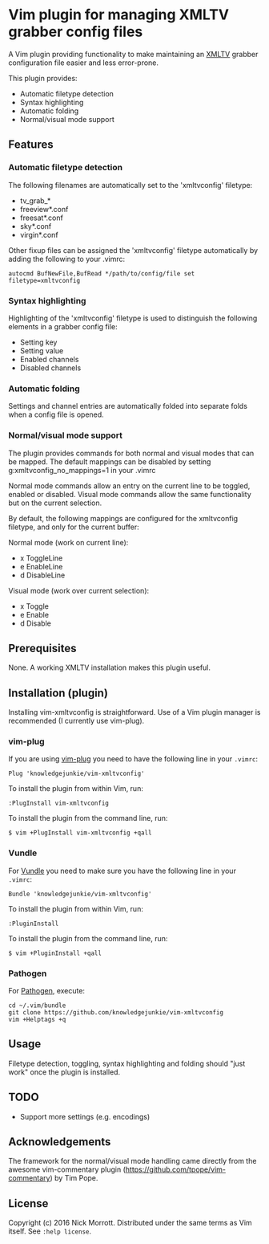 # Vim plugin for managing XMLTV grabber config files

A Vim plugin providing functionality to make maintaining an [XMLTV][xmltv] grabber
configuration file easier and less error-prone.

This plugin provides:

* Automatic filetype detection
* Syntax highlighting
* Automatic folding
* Normal/visual mode support


## Features

### Automatic filetype detection

The following filenames are automatically set to the 'xmltvconfig' filetype:

* tv\_grab\_\*
* freeview\*.conf
* freesat\*.conf
* sky\*.conf
* virgin\*.conf

Other fixup files can be assigned the 'xmltvconfig' filetype automatically by adding
the following to your .vimrc:

    autocmd BufNewFile,BufRead */path/to/config/file set filetype=xmltvconfig


### Syntax highlighting

Highlighting of the 'xmltvconfig' filetype is used to distinguish the
following elements in a grabber config file:

* Setting key
* Setting value
* Enabled channels
* Disabled channels


### Automatic folding

Settings and channel entries are automatically folded into separate folds when
a config file is opened.


### Normal/visual mode support

The plugin provides commands for both normal and visual modes that can
be mapped. The default mappings can be disabled by setting
g:xmltvconfig_no_mappings=1 in your .vimrc

Normal mode commands allow an entry on the current line to be toggled, enabled
or disabled. Visual mode commands allow the same functionality but on the
current selection.

By default, the following mappings are configured for the xmltvconfig
filetype, and only for the current buffer:

Normal mode (work on current line):

* <LocalLeader>x    <Plug>ToggleLine
* <LocalLeader>e    <Plug>EnableLine
* <LocalLeader>d    <Plug>DisableLine

Visual mode (work over current selection):

* <LocalLeader>x    <Plug>Toggle
* <LocalLeader>e    <Plug>Enable
* <LocalLeader>d    <Plug>Disable


## Prerequisites

None. A working XMLTV installation makes this plugin useful.


## Installation (plugin)

Installing vim-xmltvconfig is straightforward. Use of a Vim plugin manager is
recommended (I currently use vim-plug).


### vim-plug

If you are using [vim-plug][vim-plug] you need to have the following line
in your `.vimrc`:

    Plug 'knowledgejunkie/vim-xmltvconfig'

To install the plugin from within Vim, run:

    :PlugInstall vim-xmltvconfig

To install the plugin from the command line, run:

    $ vim +PlugInstall vim-xmltvconfig +qall


### Vundle

For [Vundle][vundle] you need to make sure you have the following line in
your `.vimrc`:

    Bundle 'knowledgejunkie/vim-xmltvconfig'

To install the plugin from within Vim, run:

    :PluginInstall

To install the plugin from the command line, run:

    $ vim +PluginInstall +qall


### Pathogen

For [Pathogen][pathogen], execute:

    cd ~/.vim/bundle
    git clone https://github.com/knowledgejunkie/vim-xmltvconfig
    vim +Helptags +q


## Usage

Filetype detection, toggling, syntax highlighting and folding should "just work"
once the plugin is installed.


## TODO

* Support more settings (e.g. encodings)


## Acknowledgements

The framework for the normal/visual mode handling came directly from the
awesome vim-commentary plugin (https://github.com/tpope/vim-commentary)
by Tim Pope.


## License

Copyright (c) 2016 Nick Morrott. Distributed under the same terms as Vim itself. See `:help license`.

[xmltv]: http://xmltv.org
[vim-plug]: https://github.com/junegunn/vim-plug
[vundle]: https://github.com/gmarik/Vundle.vim
[pathogen]: https://github.com/tpope/vim-pathogen
